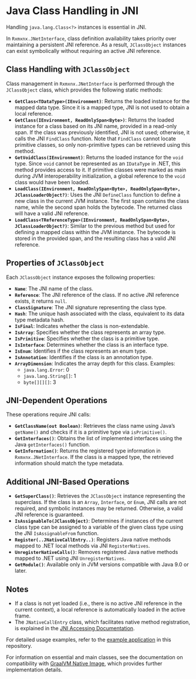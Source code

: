 # Java Class Handling in JNI

Handling `java.lang.Class<?>` instances is essential in JNI.

In `Rxmxnx.JNetInterface`, class definition availability takes priority over maintaining a persistent JNI reference. As
a result, `JClassObject` instances can exist symbolically without requiring an active JNI reference.

## Class Handling with `JClassObject`

Class management in `Rxmxnx.JNetInterface` is performed through the `JClassObject` class, which provides the following
static methods:

- **`GetClass<TDataType>(IEnvironment)`**: Returns the loaded instance for the mapped data type. Since it is a mapped
  type, JNI is not used to obtain a local reference.
- **`GetClass(IEnvironment, ReadOnlySpan<Byte>)`**: Returns the loaded instance for a class based on its JNI name,
  provided in a read-only span. If the class was previously identified, JNI is not used; otherwise, it calls the JNI
  `FindClass` function. Note that `FindClass` cannot locate primitive classes, so only non-primitive types can be
  retrieved using this method.
- **`GetVoidClass(IEnvironment)`**: Returns the loaded instance for the `void` type. Since `void` cannot be represented
  as an `IDataType` in .NET, this method provides access to it. If primitive classes were marked as main during JVM
  interoperability initialization, a global reference to the `void` class would have been loaded.
- **`LoadClass(IEnvironment, ReadOnlySpan<Byte>, ReadOnlySpan<Byte>, JClassLoaderObject?)`**: Uses the JNI `DefineClass`
  function to define a new class in the current JVM instance. The first span contains the class name, while the second
  span holds the bytecode. The returned class will have a valid JNI reference.
- **`LoadClass<TReferenceType>(IEnvironment, ReadOnlySpan<Byte>, JClassLoaderObject?)`**: Similar to the previous method
  but used for defining a mapped class within the JVM instance. The bytecode is stored in the provided span, and the
  resulting class has a valid JNI reference.

## Properties of `JClassObject`

Each `JClassObject` instance exposes the following properties:

- **`Name`**: The JNI name of the class.
- **`Reference`**: The JNI reference of the class. If no active JNI reference exists, it returns `null`.
- **`ClassSignature`**: The JNI signature representing the class type.
- **`Hash`**: The unique hash associated with the class, equivalent to its data type metadata hash.
- **`IsFinal`**: Indicates whether the class is non-extendable.
- **`IsArray`**: Specifies whether the class represents an array type.
- **`IsPrimitive`**: Specifies whether the class is a primitive type.
- **`IsInterface`**: Determines whether the class is an interface type.
- **`IsEnum`**: Identifies if the class represents an enum type.
- **`IsAnnotation`**: Identifies if the class is an annotation type.
- **`ArrayDimension`**: Indicates the array depth for this class. Examples:
    - `java.lang.Error`: 0
    - `java.lang.String[]`: 1
    - `byte[][][]`: 3

## JNI-Dependent Operations

These operations require JNI calls:

- **`GetClassName(out Boolean)`**: Retrieves the class name using Java’s `getName()` and checks if it is a primitive
  type via `isPrimitive()`.
- **`GetInterfaces()`**: Obtains the list of implemented interfaces using the Java `getInterfaces()` function.
- **`GetInformation()`**: Returns the registered type information in `Rxmxnx.JNetInterface`. If the class is a mapped
  type, the retrieved information should match the type metadata.

## Additional JNI-Based Operations

- **`GetSuperClass()`**: Retrieves the `JClassObject` instance representing the superclass. If the class is an `Array`,
  `Interface`, or `Enum`, JNI calls are not required, and symbolic instances may be returned. Otherwise, a valid JNI
  reference is guaranteed.
- **`IsAssignableTo(JClassObject)`**: Determines if instances of the current class type can be assigned to a variable of
  the given class type using the JNI `IsAssignableFrom` function.
- **`Register(..JNativeCallEntry..)`**: Registers Java native methods mapped to .NET local methods via JNI
  `RegisterNatives`.
- **`UnregisterNativeCalls()`**: Removes registered Java native methods mapped to .NET using JNI `UnregisterNatives`.
- **`GetModule()`**: Available only in JVM versions compatible with Java 9.0 or later.

## Notes

- If a class is not yet loaded (i.e., there is no active JNI reference in the current context), a local reference is
  automatically loaded in the active frame.
- The `JNativeCallEntry` class, which facilitates native method registration, is explained in
  the [JNI Accessing Documentation](jni-accessing.md).

For detailed usage examples, refer to the [example application](.././src/ApplicationTest/README.md) in this repository.

For information on essential and main classes, see the documentation on compatibility
with [GraalVM Native Image](../native-image/README.md), which provides further implementation details.
